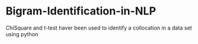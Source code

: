 # Bigram-Identification-in-NLP
ChiSquare and t-test haver been used to identify a collocation in a data set using python
